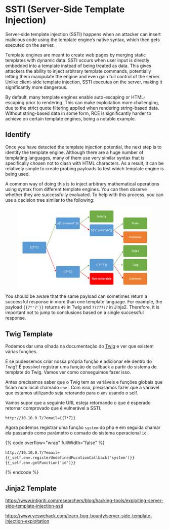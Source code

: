 # SSTI (Server-Side Template Injection)

Server-side template injection (SSTI) happens when an attacker can insert malicious code using the template engine’s native syntax, which then gets executed on the server.

Template engines are meant to create web pages by merging static templates with dynamic data. SSTI occurs when user input is directly embedded into a template instead of being treated as data. This gives attackers the ability to inject arbitrary template commands, potentially letting them manipulate the engine and even gain full control of the server. Unlike client-side template injection, SSTI executes on the server, making it significantly more dangerous.

By default, many template engines enable auto-escaping or HTML-escaping prior to rendering. This can make exploitation more challenging, due to the strict quote filtering applied when rendering string-based data. Without string-based data in some form, RCE is significantly harder to achieve on certain template engines,  being a notable example.

## Identify

Once you have detected the template injection potential, the next step is to identify the template engine. Although there are a huge number of templating languages, many of them use very similar syntax that is specifically chosen not to clash with HTML characters. As a result, it can be relatively simple to create probing payloads to test which template engine is being used.

A common way of doing this is to inject arbitrary mathematical operations using syntax from different template engines. You can then observe whether they are successfully evaluated. To help with this process, you can use a decision tree similar to the following:

<figure><img src="../.gitbook/assets/ssti-1.png" alt=""><figcaption></figcaption></figure>

You should be aware that the same payload can sometimes return a successful response in more than one template language. For example, the payload `{{7*'7'}}` returns `49` in Twig and `7777777` in Jinja2. Therefore, it is important not to jump to conclusions based on a single successful response.

## Twig Template

Podemos dar uma olhada na documentação do [Twig](https://twig.symfony.com/doc/3.x/) e ver que existem várias funções.

E se pudessemos criar nossa própria função e adicionar ele dentro do Twig? É possível registrar uma função de callback a partir do sistema de template do Twig. Vamos ver como conseguimos fazer isso.

Antes precisamos saber que o Twig tem as variáveis e funções globais que ficam num local chamado `env` . Com isso, precisamos fazer que a variável que estamos utilizando seja retorando para o `env` usando o self.

Vamos supor que a seguinte URL esteja retornando o que é esperado retornar comprovado que é vulnerável a SSTI.

```
http://10.10.0.7/?email={{7*7}}
```

Agora podemos registrar uma função `system` do php e em seguida chamar ela passando como parâmetro o comado do sistema operacional `id`.

{% code overflow="wrap" fullWidth="false" %}
```
http://10.10.0.7/?email={{_self.env.registerUndefinedFucntionCallback('system')}}{{_self.env.getFunction('id')}}
```
{% endcode %}

## Jinja2 Template

https://www.intigriti.com/researchers/blog/hacking-tools/exploiting-server-side-template-injection-ssti

https://www.yeswehack.com/learn-bug-bounty/server-side-template-injection-exploitation
